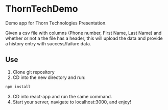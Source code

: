 # ThornTechDemo

Demo app for Thorn Technologies Presentation.

Given a csv file with columns (Phone number, First Name, Last Name) and whether or not a the file has a header, this will upload the data and provide a history entry with success/failure data.

## Use

1. Clone git repository
2. CD into the new directory and run:
```bash
npm install
```
3. CD into react-app and run the same command.
4. Start your server, navigate to localhost:3000, and enjoy!

